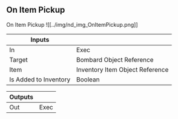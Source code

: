 ## On Item Pickup
On Item Pickup
![[../img/nd_img_OnItemPickup.png]]

|Inputs||
|--|--|
| In | Exec |
| Target | Bombard Object Reference |
| Item | Inventory Item Object Reference |
| Is Added to Inventory | Boolean |

|Outputs||
|--|--|
| Out | Exec |
